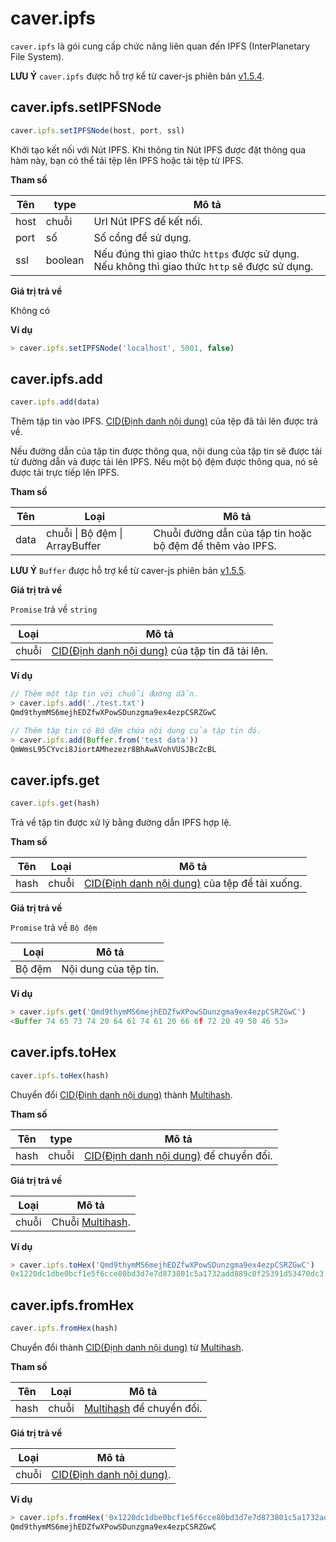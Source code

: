 # caver.ipfs

`caver.ipfs` là gói cung cấp chức năng liên quan đến IPFS (InterPlanetary File System).

**LƯU Ý** `caver.ipfs` được hỗ trợ kể từ caver-js phiên bản [v1.5.4](https://www.npmjs.com/package/caver-js/v/1.5.4).

## caver.ipfs.setIPFSNode <a id="caver-ipfs-setipfsnode"></a>

```javascript
caver.ipfs.setIPFSNode(host, port, ssl)
```

Khởi tạo kết nối với Nút IPFS. Khi thông tin Nút IPFS được đặt thông qua hàm này, bạn có thể tải tệp lên IPFS hoặc tải tệp từ IPFS.

**Tham số**

| Tên  | type    | Mô tả                                                                                        |
| ---- | ------- | -------------------------------------------------------------------------------------------- |
| host | chuỗi   | Url Nút IPFS để kết nối.                                                                     |
| port | số      | Số cổng để sử dụng.                                                                          |
| ssl  | boolean | Nếu đúng thì giao thức `https` được sử dụng. Nếu không thì giao thức `http` sẽ được sử dụng. |


**Giá trị trả về**

Không có

**Ví dụ**

```javascript
> caver.ipfs.setIPFSNode('localhost', 5001, false)
```

## caver.ipfs.add <a id="caver-ipfs-add"></a>

```javascript
caver.ipfs.add(data)
```

Thêm tập tin vào IPFS. [CID(Định danh nội dung)](https://docs.ipfs.io/concepts/content-addressing/#content-addressing-and-cids) của tệp đã tải lên được trả về.

Nếu đường dẫn của tập tin được thông qua, nội dung của tập tin sẽ được tải từ đường dẫn và được tải lên IPFS. Nếu một bộ đệm được thông qua, nó sẽ được tải trực tiếp lên IPFS.

**Tham số**

| Tên  | Loại                                  | Mô tả                                                     |
| ---- | -------------------------------------- | --------------------------------------------------------- |
| data | chuỗi \| Bộ đệm \| ArrayBuffer | Chuỗi đường dẫn của tập tin hoặc bộ đệm để thêm vào IPFS. |

**LƯU Ý** `Buffer` được hỗ trợ kể từ caver-js phiên bản [v1.5.5](https://www.npmjs.com/package/caver-js/v/1.5.5).


**Giá trị trả về**

`Promise` trả về `string`

| Loại | Mô tả                                                                                                                            |
| ----- | -------------------------------------------------------------------------------------------------------------------------------- |
| chuỗi | [CID(Định danh nội dung)](https://docs.ipfs.io/concepts/content-addressing/#content-addressing-and-cids) của tập tin đã tải lên. |

**Ví dụ**

```javascript
// Thêm một tập tin với chuỗi đường dẫn.
> caver.ipfs.add('./test.txt')
Qmd9thymMS6mejhEDZfwXPowSDunzgma9ex4ezpCSRZGwC

// Thêm tập tin có Bộ đệm chứa nội dung của tập tin đó.
> caver.ipfs.add(Buffer.from('test data'))
QmWmsL95CYvci8JiortAMhezezr8BhAwAVohVUSJBcZcBL
```

## caver.ipfs.get <a id="caver-ipfs-get"></a>

```javascript
caver.ipfs.get(hash)
```

Trả về tập tin được xử lý bằng đường dẫn IPFS hợp lệ.

**Tham số**

| Tên  | Loại | Mô tả                                                                                                                          |
| ---- | ----- | ------------------------------------------------------------------------------------------------------------------------------ |
| hash | chuỗi | [CID(Định danh nội dung)](https://docs.ipfs.io/concepts/content-addressing/#content-addressing-and-cids) của tệp để tải xuống. |


**Giá trị trả về**

`Promise` trả về `Bộ đệm`

| Loại  | Mô tả                 |
| ------ | --------------------- |
| Bộ đệm | Nội dung của tệp tin. |

**Ví dụ**

```javascript
> caver.ipfs.get('Qmd9thymMS6mejhEDZfwXPowSDunzgma9ex4ezpCSRZGwC')
<Buffer 74 65 73 74 20 64 61 74 61 20 66 6f 72 20 49 50 46 53>
```

## caver.ipfs.toHex <a id="caver-ipfs-tohex"></a>

```javascript
caver.ipfs.toHex(hash)
```

Chuyển đổi [CID(Định danh nội dung)](https://docs.ipfs.io/concepts/content-addressing/#content-addressing-and-cids) thành [Multihash](https://multiformats.io/multihash).

**Tham số**

| Tên  | type  | Mô tả                                                                                                                   |
| ---- | ----- | ----------------------------------------------------------------------------------------------------------------------- |
| hash | chuỗi | [CID(Định danh nội dung)](https://docs.ipfs.io/concepts/content-addressing/#content-addressing-and-cids) để chuyển đổi. |


**Giá trị trả về**

| Loại | Mô tả                                                 |
| ----- | ----------------------------------------------------- |
| chuỗi | Chuỗi [Multihash](https://multiformats.io/multihash). |

**Ví dụ**

```javascript
> caver.ipfs.toHex('Qmd9thymMS6mejhEDZfwXPowSDunzgma9ex4ezpCSRZGwC')
0x1220dc1dbe0bcf1e5f6cce80bd3d7e7d873801c5a1732add889c0f25391d53470dc3
```

## caver.ipfs.fromHex <a id="caver-ipfs-fromhex"></a>

```javascript
caver.ipfs.fromHex(hash)
```

Chuyển đổi thành [CID(Định danh nội dung)](https://docs.ipfs.io/concepts/content-addressing/#content-addressing-and-cids) từ [Multihash](https://multiformats.io/multihash).

**Tham số**

| Tên  | Loại | Mô tả                                                         |
| ---- | ----- | ------------------------------------------------------------- |
| hash | chuỗi | [Multihash](https://multiformats.io/multihash) để chuyển đổi. |


**Giá trị trả về**

| Loại | Mô tả                                                                                                     |
| ----- | --------------------------------------------------------------------------------------------------------- |
| chuỗi | [CID(Định danh nội dung)](https://docs.ipfs.io/concepts/content-addressing/#content-addressing-and-cids). |

**Ví dụ**

```javascript
> caver.ipfs.fromHex('0x1220dc1dbe0bcf1e5f6cce80bd3d7e7d873801c5a1732add889c0f25391d53470dc3')
Qmd9thymMS6mejhEDZfwXPowSDunzgma9ex4ezpCSRZGwC
```
